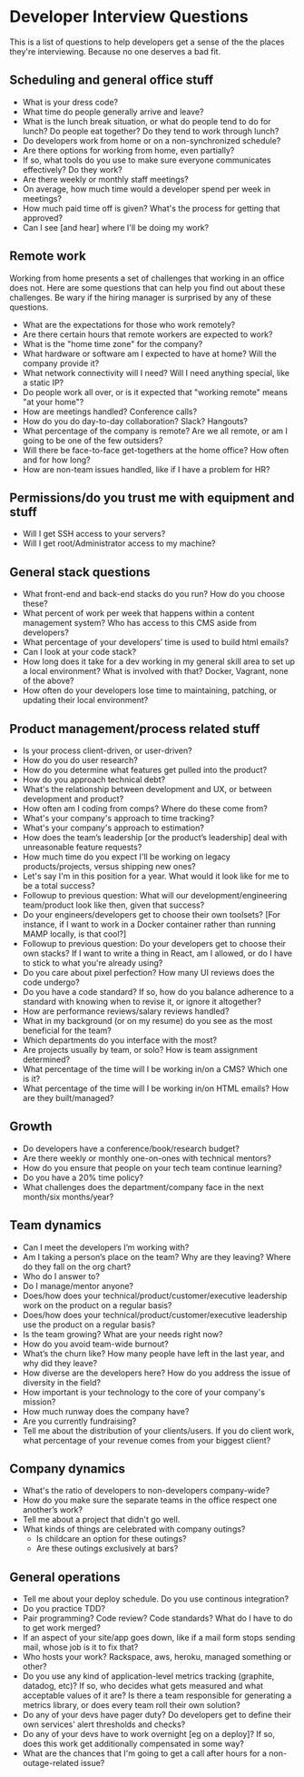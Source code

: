 # Developer Interview Questions

This is a list of questions to help developers get a sense of the the places they're interviewing. Because no one deserves a bad fit.

## Scheduling and general office stuff

* What is your dress code?
* What time do people generally arrive and leave?
* What is the lunch break situation, or what do people tend to do for lunch? Do people eat together? Do they tend to work through lunch?
* Do developers work from home or on a non-synchronized schedule?
* Are there options for working from home, even partially?
* If so, what tools do you use to make sure everyone communicates effectively? Do they work?
* Are there weekly or monthly staff meetings?
* On average, how much time would a developer spend per week in meetings?
* How much paid time off is given? What's the process for getting that approved?
* Can I see [and hear] where I'll be doing my work?

## Remote work

Working from home presents a set of challenges that working in an office
does not.  Here are some questions that can help you find out about
these challenges.  Be wary if the hiring manager is surprised by any of
these questions.

* What are the expectations for those who work remotely?
* Are there certain hours that remote workers are expected to work?
* What is the "home time zone" for the company?
* What hardware or software am I expected to have at home?  Will the company provide it?
* What network connectivity will I need?  Will I need anything special, like a static IP?
* Do people work all over, or is it expected that "working remote" means "at your home"?
* How are meetings handled?  Conference calls?
* How do you do day-to-day collaboration?  Slack?  Hangouts?
* What percentage of the company is remote?  Are we all remote, or am I going to be one of the few outsiders?
* Will there be face-to-face get-togethers at the home office?  How often and for how long?
* How are non-team issues handled, like if I have a problem for HR?

## Permissions/do you trust me with equipment and stuff

* Will I get SSH access to your servers?
* Will I get root/Administrator access to my machine?

## General stack questions

* What front-end and back-end stacks do you run? How do you choose these?
* What percent of work per week that happens within a content management system? Who has access to this CMS aside from developers?
* What percentage of your developers’ time is used to build html emails?
* Can I look at your code stack?
* How long does it take for a dev working in my general skill area to set up a local environment? What is involved with that? Docker, Vagrant, none of the above? 
* How often do your developers lose time to maintaining, patching, or updating their local environment? 

## Product management/process related stuff

* Is your process client-driven, or user-driven?
* How do you do user research?
* How do you determine what features get pulled into the product?
* How do you approach technical debt?
* What's the relationship between development and UX, or between development and product?
* How often am I coding from comps? Where do these come from?
* What's your company's approach to time tracking?
* What's your company's approach to estimation?
* How does the team’s leadership [or the product’s leadership] deal with unreasonable feature requests?
* How much time do you expect I'll be working on legacy products/projects, versus shipping new ones?
* Let's say I'm in this position for a year. What would it look like for me to be a total success?
* Followup to previous question: What will our development/engineering team/product look like then, given that success?
* Do your engineers/developers get to choose their own toolsets? [For instance, if I want to work in a Docker container rather than running MAMP locally, is that cool?]
* Followup to previous question: Do your developers get to choose their own stacks? If I want to write a thing in React, am I allowed, or do I have to stick to what you're already using?
* Do you care about pixel perfection? How many UI reviews does the code undergo?
* Do you have a code standard? If so, how do you balance adherence to a standard with knowing when to revise it, or ignore it altogether?
* How are performance reviews/salary reviews handled?
* What in my background (or on my resume) do you see as the most beneficial for the team?
* Which departments do you interface with the most?
* Are projects usually by team, or solo? How is team assignment determined?
* What percentage of the time will I be working in/on a CMS? Which one is it?
* What percentage of the time will I be working in/on HTML emails? How are they built/managed?

## Growth

* Do developers have a conference/book/research budget?
* Are there weekly or monthly one-on-ones with technical mentors?
* How do you ensure that people on your tech team continue learning?
* Do you have a 20% time policy?
* What challenges does the department/company face in the next month/six months/year?

## Team dynamics

* Can I meet the developers I’m working with?
* Am I taking a person’s place on the team? Why are they leaving? Where do they fall on the org chart?
* Who do I answer to?
* Do I manage/mentor anyone?
* Does/how does your technical/product/customer/executive leadership work on the product on a regular basis?
* Does/how does your technical/product/customer/executive leadership use the product on a regular basis?
* Is the team growing? What are your needs right now?
* How do you avoid team-wide burnout?
* What’s the churn like? How many people have left in the last year, and why did they leave?
* How diverse are the developers here? How do you address the issue of diversity in the field?
* How important is your technology to the core of your company's mission?
* How much runway does the company have?
* Are you currently fundraising?
* Tell me about the distribution of your clients/users. If you do client work, what percentage of your revenue comes from your biggest client?

## Company dynamics

* What's the ratio of developers to non-developers company-wide?
* How do you make sure the separate teams in the office respect one another’s work?
* Tell me about a project that didn't go well.
* What kinds of things are celebrated with company outings?
  * Is childcare an option for these outings?
  * Are these outings exclusively at bars?


## General operations

* Tell me about your deploy schedule. Do you use continous integration?
* Do you practice TDD?
* Pair programming? Code review? Code standards? What do I have to do to get work merged?
* If an aspect of your site/app goes down, like if a mail form stops sending mail, whose job is it to fix that?
* Who hosts your work? Rackspace, aws, heroku, managed something or other?
* Do you use any kind of application-level metrics tracking (graphite, datadog, etc)? If so, who decides what gets measured and what acceptable values of it are? Is there a team responsible for generating a metrics library, or does every team roll their own solution?
* Do any of your devs have pager duty? Do developers get to define their own services' alert thresholds and checks?
* Do any of your devs have to work overnight [eg on a deploy]? If so, does this work get additionally compensated in some way?
* What are the chances that I'm going to get a call after hours for a non-outage-related issue?
